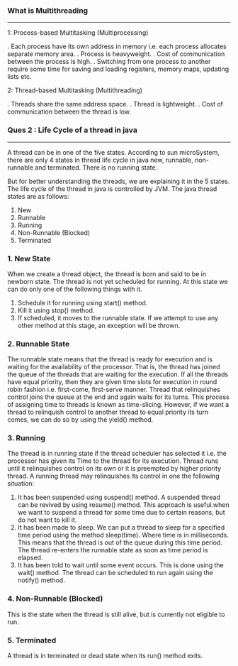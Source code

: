 ### What is Multithreading
__________________________


1: Process-based Multitasking (Multiprocessing)

. Each process have its own address in memory i.e. each process allocates separate memory area.
. Process is heavyweight.
. Cost of communication between the process is high.
. Switching from one process to another require some time for saving 
and loading registers, memory maps, updating lists etc.


2: Thread-based Multitasking (Multithreading)

. Threads share the same address space.
. Thread is lightweight.
. Cost of communication between the thread is low.



### Ques 2 : Life Cycle of a thread in java
________________________________________

A thread can be in one of the five states. According to sun microSystem, there are
only 4 states in thread life cycle in java new, runnable, non-runnable and terminated.
There is no running state.

But for better understanding the threads, we are explaining it in the 5 states.
The life cycle of the thread in java is controlled by JVM. The java thread
states are as follows:

1. New
2. Runnable
3. Running
4. Non-Runnable (Blocked)
5. Terminated

### 1.  New State

When we create a thread object, the thread is born and said to be in newborn state. 
The thread is not yet scheduled for running. At this state we can do only one of 
the following things with it.

1. Schedule it for running using start() method.
2. Kill it using stop() method.
3. If scheduled, it moves to the runnable state. If we attempt to use any 
other method at this stage, an exception will be thrown.

### 2. Runnable State

The runnable state means that the thread is ready for execution and is waiting for 
the availability of the processor. That is, the thread has joined the queue of the 
threads that are waiting for the execution. If all the threads have equal priority, 
then they are given time slots for execution in round robin fashion i.e. first-come, 
first-serve manner. Thread that relinquishes control joins the queue at the end and 
again waits for its turns. This process of assigning time to threads is known as 
time-slicing. However, if we want a thread to relinquish control to another 
thread to equal priority its turn comes, we can do so by using the yield() method.


### 3. Running

The thread is in running state if the thread scheduler has selected it i.e. 
the processor has given its Time to the thread for its execution. Thread runs 
until it relinquishes control on its own or it is preempted by higher priority thread. 
A running thread may relinquishes its control in one the following situation:

1. It has been suspended using suspend() method. A suspended thread can be 
revived by using resume() method. This approach is useful.when we want to suspend a 
thread for some time due to certain reasons, but do not want to kill it.
2. It has been made to sleep. We can put a thread to sleep for a specified time period 
using the method sleep(time). Where time is in milliseconds. This means that the thread 
is out of the queue during this time period. The thread re-enters the runnable state 
as soon as time period is elapsed.
3. It has been told to wait until some event occurs. This is done using the wait() method. 
The thread can be scheduled to run again using the notify() method.

### 4. Non-Runnable (Blocked)

This is the state when the thread is still alive, but is currently not eligible to run.

### 5. Terminated
A thread is in terminated or dead state when its run() method exits.